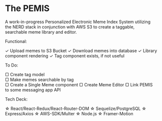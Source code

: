 # The PEMIS

A work-in-progress Personalized Electronic Meme Index System utilizing the NERD stack in conjunction with AWS S3 to create a taggable, searchable meme library and editor.

Functional:

✓ Upload memes to S3 Bucket
✓ Download memes into database
✓ Library component rendering
✓ Tag component exists, if not useful

To Do:

▢ Create tag model	
▢ Make memes searchable by tag	
▢ Create a Single Meme component
▢ Create Meme Editor
▢ Link PEMIS to some messaging app API



Tech Deck:

☆ React/React-Redux/React-Router-DOM
☆ Sequelize/PostgreSQL
☆ Express/Axios
☆ AWS-SDK/Multer
☆ Node.js
☆ Framer-Motion

